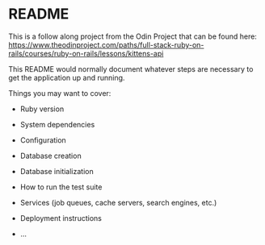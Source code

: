 # README

This is a follow along project from the Odin Project that can be found here: https://www.theodinproject.com/paths/full-stack-ruby-on-rails/courses/ruby-on-rails/lessons/kittens-api

This README would normally document whatever steps are necessary to get the
application up and running.

Things you may want to cover:

* Ruby version

* System dependencies

* Configuration

* Database creation

* Database initialization

* How to run the test suite

* Services (job queues, cache servers, search engines, etc.)

* Deployment instructions

* ...

